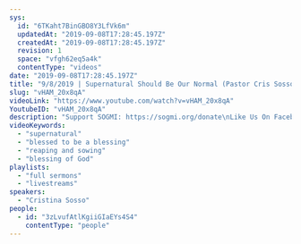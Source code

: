 ```yaml
---
sys:
  id: "6TKaht7BinGBO8Y3LfVk6m"
  updatedAt: "2019-09-08T17:28:45.197Z"
  createdAt: "2019-09-08T17:28:45.197Z"
  revision: 1
  space: "vfgh62eq5a4k"
  contentType: "videos"
date: "2019-09-08T17:28:45.197Z"
title: "9/8/2019 | Supernatural Should Be Our Normal (Pastor Cris Sosso)"
slug: "vHAM_20x8qA"
videoLink: "https://www.youtube.com/watch?v=vHAM_20x8qA"
YoutubeID: "vHAM_20x8qA"
description: "Support SOGMI: https://sogmi.org/donate\nLike Us On Facebook: https://facebook.com/sonsofgodministries\n\nSons of God Ministries International is dedicated to discipling God's people and empowering the Body of Christ to take their post in the Kingdom. \"For as many as are led by the Spirit of God these are the sons of God\" (Romans 8:14)"
videoKeywords:
  - "supernatural"
  - "blessed to be a blessing"
  - "reaping and sowing"
  - "blessing of God"
playlists:
  - "full sermons"
  - "livestreams"
speakers:
  - "Cristina Sosso"
people:
  - id: "3zLvufAtlKgiiGIaEYs4S4"
    contentType: "people"
---
```

